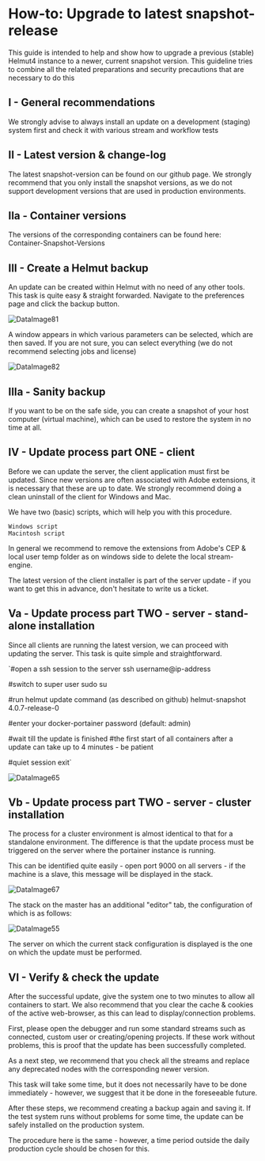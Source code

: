 # How-to: Upgrade to latest snapshot-release
This guide is intended to help and show how to upgrade a previous (stable) Helmut4 instance to a newer, current snapshot version. This guideline tries to combine all the related preparations and security precautions that are necessary to do this


## I - General recommendations
We strongly advise to always install an update on a development (staging) system first and check it with various stream and workflow tests


## II - Latest version & change-log
The latest snapshot-version can be found on our github page.
We strongly recommend that you only install the snapshot versions, as we do not support development versions that are used in production environments.

## IIa - Container versions
The versions of the corresponding containers can be found here: Container-Snapshot-Versions

## III - Create a Helmut backup
An update can be created within Helmut with no need of any other tools. This task is quite easy & straight forwarded.
Navigate to the preferences page and click the backup button.

![DataImage81](https://user-images.githubusercontent.com/58689860/148954552-56875a3f-e828-4dc4-9b7d-eeb401898d5e.png)

A window appears in which various parameters can be selected, which are then saved.
If you are not sure, you can select everything (we do not recommend selecting jobs and license)

![DataImage82](https://user-images.githubusercontent.com/58689860/148954663-8921701e-3878-4ff9-99d9-b7e68cfcaf15.png)

## IIIa - Sanity backup
If you want to be on the safe side, you can create a snapshot of your host computer (virtual machine), which can be used to restore the system in no time at all.

## IV - Update process part ONE - client
Before we can update the server, the client application must first be updated. Since new versions are often associated with Adobe extensions, it is necessary that these are up to date.
We strongly recommend doing a clean uninstall of the client for Windows and Mac.

We have two (basic) scripts, which will help you with this procedure.

    Windows script 
    Macintosh script

In general we recommend to remove the extensions from Adobe's CEP & local user temp folder as on windows side to delete the local stream-engine.

The latest version of the client installer is part of the server update - if you want to get this in advance, don't hesitate to write us a ticket.

## Va - Update process part TWO - server - stand-alone installation
Since all clients are running the latest version, we can proceed with updating the server.
This task is quite simple and straightforward.


`#open a ssh session to the server
ssh username@ip-address

#switch to super user
sudo su

#run helmut update command (as described on github)
helmut-snapshot 4.0.7-release-0

#enter your docker-portainer password (default: admin)


#wait till the update is finished
#the first start of all containers after a update can take up to 4 minutes - be patient


#quiet session
exit`

![DataImage65](https://user-images.githubusercontent.com/58689860/148955261-6263aed0-6738-4617-9bc3-87e2bbdcdc80.png)

## Vb - Update process part TWO - server - cluster installation
The process for a cluster environment is almost identical to that for a standalone environment. The difference is that the update process must be triggered on the server where the portainer instance is running.

This can be identified quite easily - open port 9000 on all servers - if the machine is a slave, this message will be displayed in the stack.

![DataImage67](https://user-images.githubusercontent.com/58689860/148955348-d4d42768-f773-42c4-aa8f-c4b675388be4.jpg)

The stack on the master has an additional "editor" tab, the configuration of which is as follows:

![DataImage55](https://user-images.githubusercontent.com/58689860/148955389-63dfd968-69b8-4965-8c27-674bb8854dd8.png)

The server on which the current stack configuration is displayed is the one on which the update must be performed.


## VI - Verify & check the update

After the successful update, give the system one to two minutes to allow all containers to start. We also recommend that you clear the cache & cookies of the active web-browser, as this can lead to display/connection problems.

First, please open the debugger and run some standard streams such as connected, custom user or creating/opening projects.
If these work without problems, this is proof that the update has been successfully completed.

As a next step, we recommend that you check all the streams and replace any deprecated nodes with the corresponding newer version.

This task will take some time, but it does not necessarily have to be done immediately - however, we suggest that it be done in the foreseeable future.

After these steps, we recommend creating a backup again and saving it.
If the test system runs without problems for some time, the update can be safely installed on the production system.

The procedure here is the same - however, a time period outside the daily production cycle should be chosen for this.
